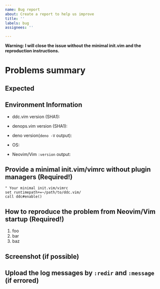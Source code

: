 ```yaml
---
name: Bug report
about: Create a report to help us improve
title: ''
labels: bug
assignees: ''

---
```


**Warning: I will close the issue without the minimal init.vim and the
reproduction instructions.**

# Problems summary

## Expected

## Environment Information

- ddc.vim version (SHA1):

- denops.vim version (SHA1):

- deno version(`deno -V` output):

- OS:

- Neovim/Vim `:version` output:

## Provide a minimal init.vim/vimrc without plugin managers (Required!)

```vim
" Your minimal init.vim/vimrc
set runtimepath+=~/path/to/ddc.vim/
call ddc#enable()
```

## How to reproduce the problem from Neovim/Vim startup (Required!)

1. foo
2. bar
3. baz

## Screenshot (if possible)

## Upload the log messages by `:redir` and `:message` (if errored)
